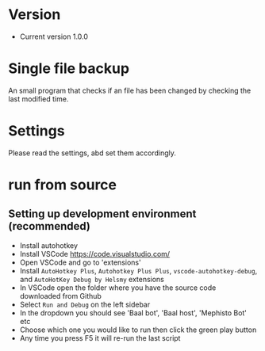 # Version
- Current version 1.0.0

# Single file backup
 An small program that checks if an file has been changed by checking the last modified time.

# Settings
Please read the settings, abd set them accordingly.

# run from source

## Setting up development environment (recommended)

- Install autohotkey
- Install VSCode <https://code.visualstudio.com/>
- Open VSCode and go to 'extensions'
- Install `AutoHotkey Plus`, `Autohotkey Plus Plus`, `vscode-autohotkey-debug`, and `AutoHotKey Debug by Helsmy` extensions
- In VSCode open the folder where you have the source code downloaded from Github
- Select `Run and Debug` on the left sidebar
- In the dropdown you should see 'Baal bot', 'Baal host', 'Mephisto Bot' etc
- Choose which one you would like to run then click the green play button
- Any time you press F5 it will re-run the last script

